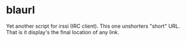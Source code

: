 blaurl
======

Yet another script for irssi (IRC client). This one unshorters "short" URL. That is it display's the final location of any link.
